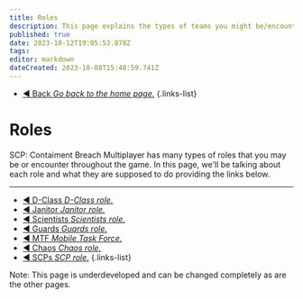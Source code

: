 ```yaml
---
title: Roles
description: This page explains the types of teams you might be/encounter throughout the game.
published: true
date: 2023-10-12T19:05:53.878Z
tags: 
editor: markdown
dateCreated: 2023-10-08T15:40:59.741Z
---
```


- [:arrow_backward: Back *Go back to the home page.*](/en/home)
{.links-list}
# Roles
SCP: Contaiment Breach Multiplayer has many types of roles that you may be or encounter throughout the game. In this page, we'll be talking about each role and what they are supposed to do providing the links below.

---

- [:arrow_backward: D-Class *D-Class role.*](/en/game/jobs/dclass)
- [:arrow_backward: Janitor *Janitor role.*](/en/game/jobs/janitor)
- [:arrow_backward: Scientists *Scientists role.*](/en/game/jobs/scientists)
- [:arrow_backward: Guards *Guards role.*](/en/game/jobs/guard)
- [:arrow_backward: MTF *Mobile Task Force.*](/en/game/jobs/mtf)
- [:arrow_backward: Chaos *Chaos role.*](/en/game/jobs/chaos)
- [:arrow_backward: SCPs *SCP role.*](/en/game/jobs/scps)
{.links-list}

Note: This page is underdeveloped and can be changed completely as are the other pages.

